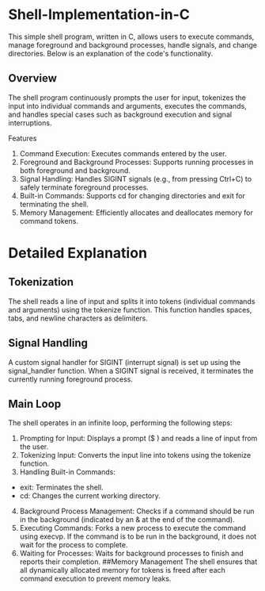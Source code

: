 # Shell-Implementation-in-C

This simple shell program, written in C, allows users to execute commands, manage foreground and background processes, handle signals, and change directories. Below is an explanation of the code's functionality.

## Overview
The shell program continuously prompts the user for input, tokenizes the input into individual commands and arguments, executes the commands, and handles special cases such as background execution and signal interruptions.

Features
1. Command Execution: Executes commands entered by the user.
2. Foreground and Background Processes: Supports running processes in both foreground and background.
3. Signal Handling: Handles SIGINT signals (e.g., from pressing Ctrl+C) to safely terminate foreground processes.
4. Built-in Commands: Supports cd for changing directories and exit for terminating the shell.
5. Memory Management: Efficiently allocates and deallocates memory for command tokens.
# Detailed Explanation
## Tokenization
The shell reads a line of input and splits it into tokens (individual commands and arguments) using the tokenize function. This function handles spaces, tabs, and newline characters as delimiters.

## Signal Handling
A custom signal handler for SIGINT (interrupt signal) is set up using the signal_handler function. When a SIGINT signal is received, it terminates the currently running foreground process.

## Main Loop
The shell operates in an infinite loop, performing the following steps:

1. Prompting for Input: Displays a prompt ($ ) and reads a line of input from the user.
2. Tokenizing Input: Converts the input line into tokens using the tokenize function.
3. Handling Built-in Commands:
- exit: Terminates the shell.
- cd: Changes the current working directory.
4. Background Process Management: Checks if a command should be run in the background (indicated by an & at the end of the command).
5. Executing Commands: Forks a new process to execute the command using execvp. If the command is to be run in the background, it does not wait for the process to complete.
6. Waiting for Processes: Waits for background processes to finish and reports their completion.
##Memory Management
The shell ensures that all dynamically allocated memory for tokens is freed after each command execution to prevent memory leaks.
